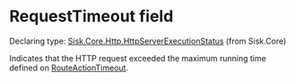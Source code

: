 <!--

Copyrights 2023 Sisk Framework - CypherPotato
Published under MIT license

!!! DO NOT EDIT THIS FILE !!!
This file was generated by a tool in the Sisk package. To edit the information in this documentation,
edit the XML documentation present in the Sisk source code.

-->


# RequestTimeout field

Declaring type: [Sisk.Core.Http.HttpServerExecutionStatus](/spec/Sisk.Core.Http.HttpServerExecutionStatus.md) (from Sisk.Core)


Indicates that the HTTP request exceeded the maximum running time defined on <a href="/spec/Sisk.Core.Http.HttpServerFlags.md">RouteActionTimeout</a>.

